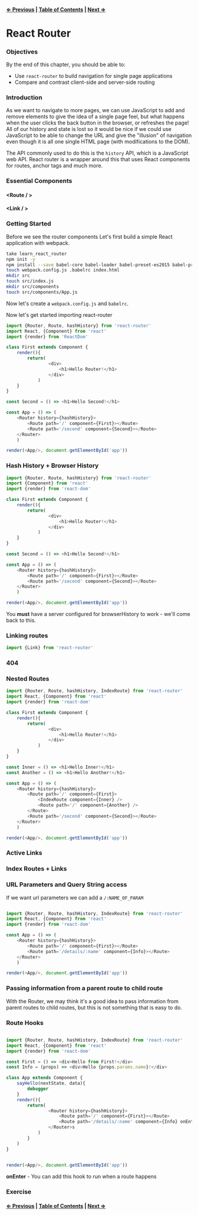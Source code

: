 #### [⇐ Previous](./03-testing.md) | [Table of Contents](./../readme.md) | [Next ⇒](./05-redux_intro.md)

# React Router

### Objectives

By the end of this chapter, you should be able to:

- Use `react-router` to build navigation for single page applications
- Compare and contrast client-side and server-side routing

### Introduction

As we want to navigate to more pages, we can use JavaScript to add and remove elements to give the idea of a single page feel, but what happens when the user clicks the back button in the browser, or refreshes the page! All of our history and state is lost so it would be nice if we could use JavaScript to be able to change the URL and give the "illusion" of navigation even though it is all one single HTML page (with modifications to the DOM).

The API commonly used to do this is the `history` API, which is a JavaScript web API. React router is a wrapper around this that uses React components for routes, anchor tags and much more. 

### Essential Components

#### <Router></Router>
#### <Route / >
#### <Link / >

### Getting Started

Before we see the router components Let's first build a simple React application with webpack.

```sh
take learn_react_router
npm init -y
npm install --save babel-core babel-loader babel-preset-es2015 babel-preset-react react react-dom react-router
touch webpack.config.js .babelrc index.html
mkdir src
touch src/index.js
mkdir src/components
touch src/components/App.js
```

Now let's create a `webpack.config.js` and `babelrc`.

Now let's get started importing react-router

```js
import {Router, Route, hashHistory} from 'react-router'
import React, {Component} from 'react'
import {render} from 'ReactDom'

class First extends Component {
    render(){
        return(
                <div>
                    <h1>Hello Router!</h1>
                </div>
            )
    }
}

const Second = () => <h1>Hello Second!</h1>

const App = () => (
    <Router history={hashHistory}>
        <Route path='/' component={First}></Route>
        <Route path='/second' component={Second}></Route>
    </Router>
    )

render(<App/>, document.getElementById('app'))
```

### Hash History + Browser History

```js
import {Router, Route, hashHistory} from 'react-router'
import {Component} from 'react'
import {render} from 'react-dom'

class First extends Component {
    render(){
        return(
                <div>
                    <h1>Hello Router!</h1>
                </div>
            )
    }
}

const Second = () => <h1>Hello Second!</h1>

const App = () => (
    <Router history={hashHistory}>
        <Route path='/' component={First}></Route>
        <Route path='/second' component={Second}></Route>
    </Router>
    )

render(<App/>, document.getElementById('app'))
```

You **must** have a server configured for browserHistory to work - we'll come back to this.

### Linking routes

```js
import {Link} from 'react-router'
```

### 404

### Nested Routes

```js
import {Router, Route, hashHistory, IndexRoute} from 'react-router'
import React, {Component} from 'react'
import {render} from 'react-dom'

class First extends Component {
    render(){
        return(
                <div>
                    <h1>Hello Router!</h1>
                </div>
            )
    }
}

const Inner = () => <h1>Hello Inner!</h1>
const Another = () => <h1>Hello Another!</h1>

const App = () => (
    <Router history={hashHistory}>
        <Route path='/' component={First}>
            <IndexRoute component={Inner} />
            <Route path='/' component={Another} />
        </Route>
        <Route path='/second' component={Second}></Route>
    </Router>
    )

render(<App/>, document.getElementById('app'))
```


### Active Links

### Index Routes + Links

### URL Parameters and Query String access

If we want url parameters we can add a `/:NAME_OF_PARAM`

```js

import {Router, Route, hashHistory, IndexRoute} from 'react-router'
import React, {Component} from 'react'
import {render} from 'react-dom'

const App = () => (
    <Router history={hashHistory}>
        <Route path='/' component={First}></Route>
        <Route path='/details/:name' component={Info}></Route>
    </Router>
    )

render(<App/>, document.getElementById('app'))
```

### Passing information from a parent route to child route

With the Router, we may think it's a good idea to pass information from parent routes to child routes, but this is not something that is easy to do. 

### Route Hooks

```js

import {Router, Route, hashHistory, IndexRoute} from 'react-router'
import React, {Component} from 'react'
import {render} from 'react-dom'

const First = () => <div>Hello from First!</div>
const Info = (props) => <div>Hello {props.params.name}!</div>

class App extends Component {
    sayHello(nextState, data){
        debugger
    }
    render(){
        return(
                <Router history={hashHistory}>
                    <Route path='/' component={First}></Route>
                    <Route path='/details/:name' component={Info} onEnter={this.sayHello}></Route>
                </Router>s
            )
        }
    )
}
  

render(<App/>, document.getElementById('app'))
```

**onEnter** - You can add this hook to run when a route happens 

### Exercise

#### [⇐ Previous](./03-testing.md) | [Table of Contents](./../readme.md) | [Next ⇒](./05-redux_intro.md)
